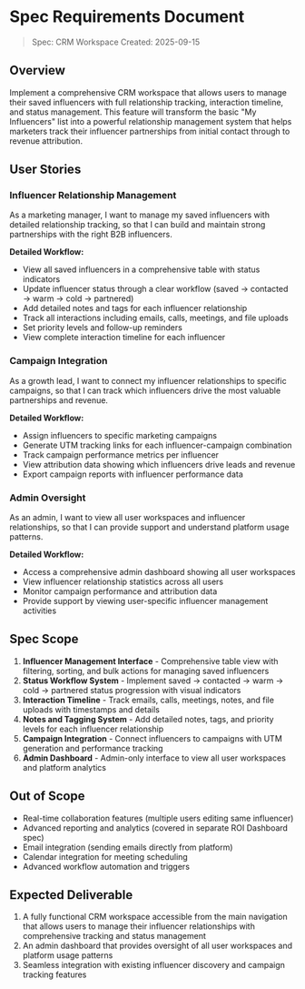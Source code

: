 # Spec Requirements Document

> Spec: CRM Workspace
> Created: 2025-09-15

## Overview

Implement a comprehensive CRM workspace that allows users to manage their saved influencers with full relationship tracking, interaction timeline, and status management. This feature will transform the basic "My Influencers" list into a powerful relationship management system that helps marketers track their influencer partnerships from initial contact through to revenue attribution.

## User Stories

### Influencer Relationship Management

As a marketing manager, I want to manage my saved influencers with detailed relationship tracking, so that I can build and maintain strong partnerships with the right B2B influencers.

**Detailed Workflow:**
- View all saved influencers in a comprehensive table with status indicators
- Update influencer status through a clear workflow (saved → contacted → warm → cold → partnered)
- Add detailed notes and tags for each influencer relationship
- Track all interactions including emails, calls, meetings, and file uploads
- Set priority levels and follow-up reminders
- View complete interaction timeline for each influencer

### Campaign Integration

As a growth lead, I want to connect my influencer relationships to specific campaigns, so that I can track which influencers drive the most valuable partnerships and revenue.

**Detailed Workflow:**
- Assign influencers to specific marketing campaigns
- Generate UTM tracking links for each influencer-campaign combination
- Track campaign performance metrics per influencer
- View attribution data showing which influencers drive leads and revenue
- Export campaign reports with influencer performance data

### Admin Oversight

As an admin, I want to view all user workspaces and influencer relationships, so that I can provide support and understand platform usage patterns.

**Detailed Workflow:**
- Access a comprehensive admin dashboard showing all user workspaces
- View influencer relationship statistics across all users
- Monitor campaign performance and attribution data
- Provide support by viewing user-specific influencer management activities

## Spec Scope

1. **Influencer Management Interface** - Comprehensive table view with filtering, sorting, and bulk actions for managing saved influencers
2. **Status Workflow System** - Implement saved → contacted → warm → cold → partnered status progression with visual indicators
3. **Interaction Timeline** - Track emails, calls, meetings, notes, and file uploads with timestamps and details
4. **Notes and Tagging System** - Add detailed notes, tags, and priority levels for each influencer relationship
5. **Campaign Integration** - Connect influencers to campaigns with UTM generation and performance tracking
6. **Admin Dashboard** - Admin-only interface to view all user workspaces and platform analytics

## Out of Scope

- Real-time collaboration features (multiple users editing same influencer)
- Advanced reporting and analytics (covered in separate ROI Dashboard spec)
- Email integration (sending emails directly from platform)
- Calendar integration for meeting scheduling
- Advanced workflow automation and triggers

## Expected Deliverable

1. A fully functional CRM workspace accessible from the main navigation that allows users to manage their influencer relationships with comprehensive tracking and status management
2. An admin dashboard that provides oversight of all user workspaces and platform usage patterns
3. Seamless integration with existing influencer discovery and campaign tracking features
